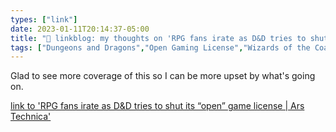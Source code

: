 ```yaml
---
types: ["link"]
date: 2023-01-11T20:14:37-05:00
title: "🔗 linkblog: my thoughts on 'RPG fans irate as D&D tries to shut its “open” game license | Ars Technica'"
tags: ["Dungeons and Dragons","Open Gaming License","Wizards of the Coast"]
---
```

Glad to see more coverage of this so I can be more upset by what's going on.  
 

[link to 'RPG fans irate as D&D tries to shut its “open” game license | Ars Technica'](https://arstechnica.com/gaming/2023/01/rpg-fans-irate-as-dd-tries-to-shut-its-open-game-license/)
